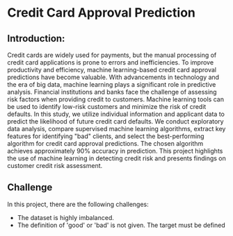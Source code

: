 # Credit Card Approval Prediction

## Introduction:

Credit cards are widely used for payments, but the manual processing of credit card applications is prone to errors and inefficiencies. To improve productivity and efficiency, machine learning-based credit card approval predictions have become valuable. With advancements in technology and the era of big data, machine learning plays a significant role in predictive analysis. Financial institutions and banks face the challenge of assessing risk factors when providing credit to customers. Machine learning tools can be used to identify low-risk customers and minimize the risk of credit defaults. In this study, we utilize individual information and applicant data to predict the likelihood of future credit card defaults. We conduct exploratory data analysis, compare supervised machine learning algorithms, extract key features for identifying "bad" clients, and select the best-performing algorithm for credit card approval predictions. The chosen algorithm achieves approximately 90% accuracy in prediction. This project highlights the use of machine learning in detecting credit risk and presents findings on customer credit risk assessment.

## Challenge
In this project, there are the following challenges:
- The dataset is highly imbalanced.
- The definition of 'good' or 'bad' is not given. The target must be defined
